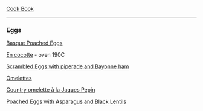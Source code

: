 
[Cook Book](https://github.com/vmsmith/CookBook/blob/master/README.md)  

-----  

### Eggs  

[Basque Poached Eggs](https://github.com/vmsmith/CookBook/blob/master/eggs_poached_basque.md)  

[En cocotte]() - oven 190C  

[Scrambled Eggs with piperade and Bayonne ham]()  

[Omelettes](https://github.com/vmsmith/CookBook/blob/master/eggs_omelettes.md)  

[Country omelette à la Jaques Pepin](https://github.com/vmsmith/CookBook/blob/master/eggs_omelette-country-pepin.md)  

[Poached Eggs with Asparagus and Black Lentils](https://github.com/vmsmith/CookBook/blob/master/eggs_poached_asparaus-black-lentils.md)  
